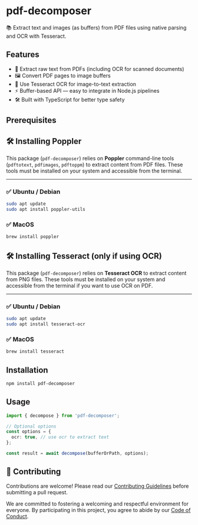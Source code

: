 # pdf-decomposer

📚 Extract text and images (as buffers) from PDF files using native parsing and OCR with Tesseract.

## Features

- 📄 Extract raw text from PDFs (including OCR for scanned documents)
- 🖼️ Convert PDF pages to image buffers
- 🧠 Use Tesseract OCR for image-to-text extraction
- ⚡ Buffer-based API — easy to integrate in Node.js pipelines
- 🛠️ Built with TypeScript for better type safety

## Prerequisites

## 🛠 Installing Poppler

This package (`pdf-decomposer`) relies on **Poppler** command-line tools (`pdftotext`, `pdfimages`, `pdftoppm`) to extract content from PDF files. These tools must be installed on your system and accessible from the terminal.

---

### ✅ Ubuntu / Debian

```bash
sudo apt update
sudo apt install poppler-utils
```

### ✅ MacOS

```bash
brew install poppler
```

## 🛠 Installing Tesseract (only if using OCR)

This package (`pdf-decomposer`) relies on **Tesseract OCR** to extract content from PNG files. These tools must be installed on your system and accessible from the terminal if you want to use OCR on PDF.

---

### ✅ Ubuntu / Debian

```bash
sudo apt update
sudo apt install tesseract-ocr
```

### ✅ MacOS

```bash
brew install tesseract
```

## Installation

```bash
npm install pdf-decomposer
```

## Usage

```ts
import { decompose } from 'pdf-decomposer';

// Optional options
const options = {
  ocr: true, // use ocr to extract text
};

const result = await decompose(bufferOrPath, options);
```

## 🤝 Contributing

Contributions are welcome! Please read our [Contributing Guidelines](./CONTRIBUTING.md) before submitting a pull request.

We are committed to fostering a welcoming and respectful environment for everyone. By participating in this project, you agree to abide by our [Code of Conduct](./CODE_OF_CONDUCT.md).
